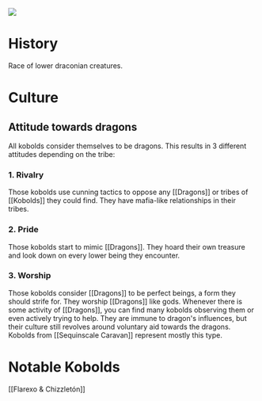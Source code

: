 ![](https://pathfinderwiki.com/w/images/thumb/8/8e/Trapmaster_Tok.png/614px-Trapmaster_Tok.png.webp?20231116200813)
# History
Race of lower draconian creatures.
# Culture
## Attitude towards dragons
All kobolds consider themselves to be dragons. This results in 3 different attitudes depending on the tribe:
### 1. Rivalry
Those kobolds use cunning tactics to oppose any [[Dragons]] or tribes of [[Kobolds]] they could find. They have mafia-like relationships in their tribes.
### 2. Pride
Those kobolds start to mimic [[Dragons]]. They hoard their own treasure and look down on every lower being they encounter.
### 3. Worship
Those kobolds consider [[Dragons]] to be perfect beings, a form they should strife for. They worship [[Dragons]] like gods. Whenever there is some activity of [[Dragons]], you can find many kobolds observing them or even actively trying to help. They are immune to dragon's influences, but their culture still revolves around voluntary aid towards the dragons. Kobolds from [[Sequinscale Caravan]] represent mostly this type.
# Notable Kobolds
[[Flarexo & Chizzletón]]
